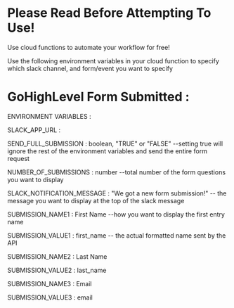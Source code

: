 # Please Read Before Attempting To Use!
Use cloud functions to automate your workflow for free!

Use the following environment variables in your cloud function to specify which slack channel, and form/event you want to specify

# GoHighLevel Form Submitted :

  ENVIRONMENT VARIABLES :
  
  
   SLACK_APP_URL : <Your Slack App URL>
  
   SEND_FULL_SUBMISSION : boolean, "TRUE" or "FALSE" --setting true will ignore the rest of the environment variables and send the entire form request
  
   NUMBER_OF_SUBMISSIONS : number --total number of the form questions you want to display
  
   SLACK_NOTIFICATION_MESSAGE : "We got a new form submission!" -- the message you want to display at the top of the slack message
  
   SUBMISSION_NAME1 : First Name --how you want to display the first entry name
  
   SUBMISSION_VALUE1 : first_name -- the actual formatted name sent by the API
  
   SUBMISSION_NAME2 : Last Name
  
   SUBMISSION_VALUE2 : last_name
  
   SUBMISSION_NAME3 : Email
  
   SUBMISSION_VALUE3 : email
  
 
